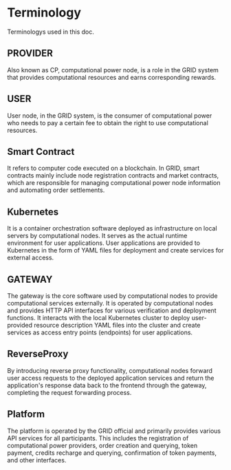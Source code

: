 # Terminology

Terminologys used in this doc.

## PROVIDER

Also known as CP, computational power node, is a role in the GRID system that provides computational resources and earns corresponding rewards.

## USER

User node, in the GRID system, is the consumer of computational power who needs to pay a certain fee to obtain the right to use computational resources.

## Smart Contract

It refers to computer code executed on a blockchain. In GRID, smart contracts mainly include node registration contracts and market contracts, which are responsible for managing computational power node information and automating order settlements.

## Kubernetes

It is a container orchestration software deployed as infrastructure on local servers by computational nodes. It serves as the actual runtime environment for user applications. User applications are provided to Kubernetes in the form of YAML files for deployment and create services for external access.

## GATEWAY

The gateway is the core software used by computational nodes to provide computational services externally. It is operated by computational nodes and provides HTTP API interfaces for various verification and deployment functions. It interacts with the local Kubernetes cluster to deploy user-provided resource description YAML files into the cluster and create services as access entry points (endpoints) for user applications.

## ReverseProxy

By introducing reverse proxy functionality, computational nodes forward user access requests to the deployed application services and return the application's response data back to the frontend through the gateway, completing the request forwarding process.

## Platform

The platform is operated by the GRID official and primarily provides various API services for all participants. This includes the registration of computational power providers, order creation and querying, token payment, credits recharge and querying, confirmation of token payments, and other interfaces.
